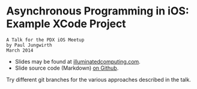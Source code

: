 # Asynchronous Programming in iOS: Example XCode Project

    A Talk for the PDX iOS Meetup
    by Paul Jungwirth
    March 2014 

* Slides may be found at [illuminatedcomputing.com](http://illuminatedcomputing.com/talks/ios-async-talk/).
* Slide source code (Markdown) [on Github](https://github.com/pjungwir/ios-async-talk).

Try different git branches for the various approaches described in the talk.

